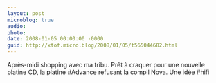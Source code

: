 ```yaml
---
layout: post
microblog: true
audio: 
photo: 
date: 2008-01-05 00:00:00 -0000
guid: http://xtof.micro.blog/2008/01/05/t565044682.html
---
```

Après-midi shopping avec ma tribu. Prêt à craquer pour une nouvelle platine CD, la platine #Advance refusant la compil Nova. Une idée #hifi
